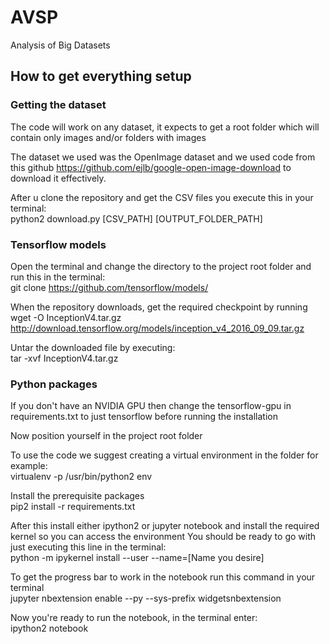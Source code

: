 # AVSP
Analysis of Big Datasets

## How to get everything setup

### Getting the dataset
The code will work on any dataset, it expects to get a root folder which will contain only images and/or folders with images

The dataset we used was the OpenImage dataset and we used code from this github https://github.com/ejlb/google-open-image-download 
to download it effectively. 

After u clone the repository and get the CSV files you execute this in your terminal:  
python2 download.py [CSV_PATH] [OUTPUT_FOLDER_PATH] 

### Tensorflow models
Open the terminal and change the directory to the project root folder and run this in the terminal:  
git clone https://github.com/tensorflow/models/

When the repository downloads, get the required checkpoint by running  
wget -O InceptionV4.tar.gz http://download.tensorflow.org/models/inception_v4_2016_09_09.tar.gz

Untar the downloaded file by executing:  
tar -xvf InceptionV4.tar.gz

### Python packages
If you don't have an NVIDIA GPU then change the tensorflow-gpu in requirements.txt to just tensorflow before running the installation

Now position yourself in the project root folder

To use the code we suggest creating a virtual environment in the folder for example:  
virtualenv -p /usr/bin/python2 env

Install the prerequisite packages  
pip2 install -r requirements.txt

After this install either ipython2 or jupyter notebook and install the required kernel so you can access the environment
You should be ready to go with just executing this line in the terminal:  
python -m ipykernel install --user --name=[Name you desire]

To get the progress bar to work in the notebook run this command in your terminal  
jupyter nbextension enable --py --sys-prefix widgetsnbextension

Now you're ready to run the notebook, in the terminal enter:  
ipython2 notebook
